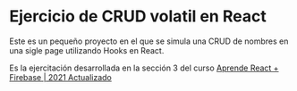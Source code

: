 # Ejercicio de CRUD volatil en React

Este es un pequeño proyecto en el que se simula una CRUD de nombres en una sigle page utilizando Hooks en React. 

Es la ejercitación desarrollada en la sección 3 del curso [Aprende React + Firebase | 2021 Actualizado](https://www.udemy.com/course/aprende-react-firebase-2021-actualizado/)

<!-- [Ver el resultado online](https://matiasibarra7.github.io/crud-names-on-react) -->
